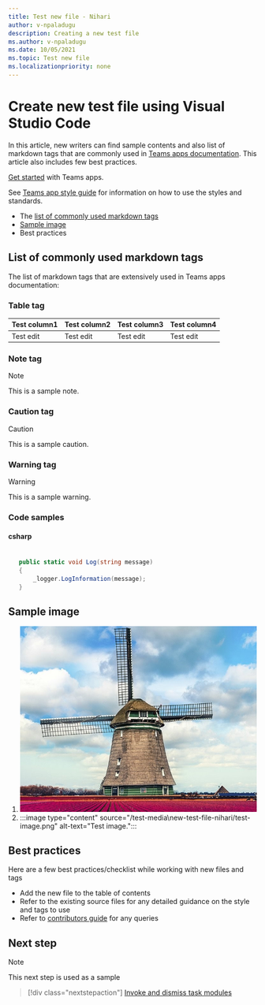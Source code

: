 ```yaml
---
title: Test new file - Nihari
author: v-npaladugu
description: Creating a new test file
ms.author: v-npaladugu
ms.date: 10/05/2021
ms.topic: Test new file
ms.localizationpriority: none
---
```


# Create new test file using Visual Studio Code

In this article, new writers can find sample contents and also list of markdown tags that are commonly used in [Teams apps documentation](overview.md). This article also includes few best practices.

[Get started](get-started/code-samples.md) with Teams apps.

See [Teams app style guide](/style-guide/welcome) for information on how to use the styles and standards.

- The [list of commonly used markdown tags](#list-of-commonly-used-markdown-tags)
- [Sample image](#sample-image)
- Best practices

## List of commonly used markdown tags

The list of markdown tags that are extensively used in Teams apps documentation:

### Table tag

|Test column1 | Test column2 | Test column3 | Test column4 | 
|----------------|-----------------|--------------|--------------|
| Test edit | Test edit | Test edit | Test edit |

### Note tag

> [!NOTE]
> This is a sample note.

### Caution tag

> [!CAUTION]
> This is a sample caution.

### Warning tag

> [!WARNING]
> This is a sample warning.

### Code samples

#### csharp

 ``` csharp

    public static void Log(string message)
    {
        _logger.LogInformation(message);
    }

```

## Sample image

1. ![Test image1](test-image.png)
2. :::image type="content" source="/test-media\new-test-file-nihari/test-image.png" alt-text="Test image.":::

## Best practices

Here are a few best practices/checklist while working with new files and tags

- Add the new file to the table of contents
- Refer to the existing source files for any detailed guidance on the style and tags to use
- Refer to [contributors guide](/contribute) for any queries

## Next step

> [!NOTE]
> This next step is used as a sample

> [!div class="nextstepaction"]
> [Invoke and dismiss task modules](~/task-modules-and-cards/task-modules/invoking-task-modules.md)